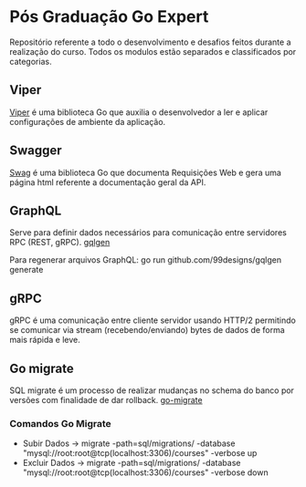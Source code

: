 # Pós Graduação Go Expert

Repositório referente a todo o desenvolvimento e desafios feitos durante a realização do curso. Todos os modulos estão separados e classificados por categorias.

## Viper

[Viper](https://github.com/spf13/viper) é uma biblioteca Go que auxilia o desenvolvedor a ler e aplicar configurações de ambiente da aplicação.

## Swagger

[Swag](https://github.com/swaggo/swag) é uma biblioteca Go que documenta Requisições Web e gera uma página html referente a documentação geral da API.

## GraphQL

Serve para definir dados necessários para comunicação entre servidores RPC (REST, gRPC).
[gqlgen](https://gqlgen.com/getting-started/)

Para regenerar arquivos GraphQL: go run github.com/99designs/gqlgen generate

## gRPC

gRPC é uma comunicação entre cliente servidor usando HTTP/2 permitindo se comunicar via stream (recebendo/enviando) bytes de dados de forma mais rápida e leve.

## Go migrate

SQL migrate é um processo de realizar mudanças no schema do banco por versões com finalidade de dar rollback.
[go-migrate](https://github.com/golang-migrate/migrate)

### Comandos Go Migrate

- Subir Dados -> migrate -path=sql/migrations/ -database "mysql://root:root@tcp(localhost:3306)/courses" -verbose up
- Excluir Dados -> migrate -path=sql/migrations/ -database "mysql://root:root@tcp(localhost:3306)/courses" -verbose down